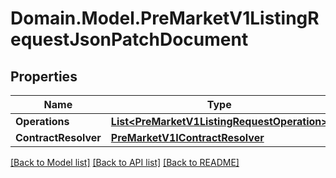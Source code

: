 # Domain.Model.PreMarketV1ListingRequestJsonPatchDocument
## Properties

Name | Type | Description | Notes
------------ | ------------- | ------------- | -------------
**Operations** | [**List&lt;PreMarketV1ListingRequestOperation&gt;**](PreMarketV1ListingRequestOperation.md) |  | [optional] 
**ContractResolver** | [**PreMarketV1IContractResolver**](PreMarketV1IContractResolver.md) |  | [optional] 

[[Back to Model list]](../README.md#documentation-for-models) [[Back to API list]](../README.md#documentation-for-api-endpoints) [[Back to README]](../README.md)

